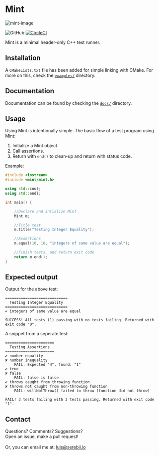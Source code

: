 # Mint
![mint-image](https://i.imgur.com/aM2SNDD.png)

![GitHub](https://img.shields.io/github/license/Luiserebii/Mint?color=g)
[![CircleCI](https://circleci.com/gh/Luiserebii/Mint.svg?style=svg)](https://circleci.com/gh/Luiserebii/Mint)

Mint is a minimal header-only C++ test runner.

## Installation
A `CMakeLists.txt` file has been added for simple linking with CMake. For more on this, check the [`examples/`](examples) directory.

## Documentation

Documentation can be found by checking the [`docs/`](docs) directory.

## Usage
Using Mint is intentionally simple. The basic flow of a test program using Mint:

1. Initialize a Mint object.
2. Call assertions.
3. Return with `end()` to clean-up and return with status code.

Example:

```cpp
#include <iostream>
#include <mint/mint.h>

using std::cout;
using std::endl;

int main() {

    //Declare and intialize Mint
    Mint m;

    //Title test
    m.title("Testing Integer Equality");

    //Assertions
    m.equal(10, 10, "integers of same value are equal");

    //Finish tests, and return exit code
    return m.end();
}

```

## Expected output

Output for the above test:
```
============================
  Testing Integer Equality
============================
✔ integers of same value are equal

SUCCESS! All tests (1) passing with no tests failing. Returned with exit code "0".
```

A snippet from a seperate test:
```
======================
  Testing Assertions
======================
✔ number equality
✘ number inequality
    FAIL: Expected "4", found: "1"
✔ true
✘ false
    FAIL: false is false
✔ throws caught from throwing function
✘ throws not caught from non-throwing function
    FAIL: willNotThrow() failed to throw (function did not throw)

FAIL! 3 tests failing with 3 tests passing. Returned with exit code "1".
```



## Contact

Questions? Comments? Suggestions? <br/>
Open an issue, make a pull request!
<br/><br/>
Or, you can email me at: luis@serebii.io
